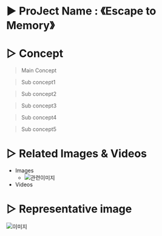 # ▶ ProJect Name : 《Escape to Memory》

# ▷ Concept
> Main Concept

> Sub concept1

> Sub concept2

> Sub concept3

> Sub concept4

> Sub concept5

# ▷ Related Images & Videos
* Images
  - ![관련이미지](./img/??.png)
* Videos

# ▷ Representative image
![이미지](./img/??.png)
